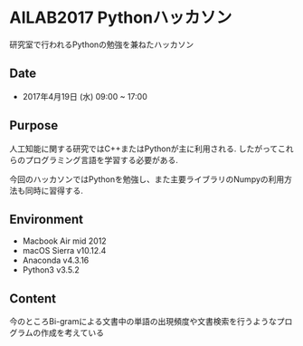# AILAB2017 Pythonハッカソン

研究室で行われるPythonの勉強を兼ねたハッカソン

## Date

- 2017年4月19日 (水) 09:00 ~ 17:00

## Purpose

人工知能に関する研究ではC++またはPythonが主に利用される.
したがってこれらのプログラミング言語を学習する必要がある.

今回のハッカソンではPythonを勉強し、また主要ライブラリのNumpyの利用方法も同時に習得する.

## Environment

- Macbook Air mid 2012
- macOS Sierra v10.12.4
- Anaconda v4.3.16
- Python3 v3.5.2

## Content

今のところBi-gramによる文書中の単語の出現頻度や文書検索を行うようなプログラムの作成を考えている
